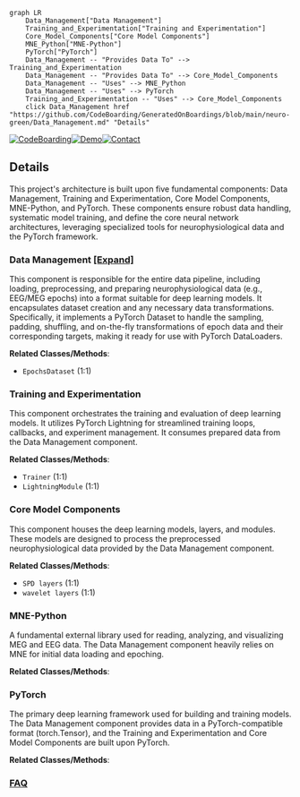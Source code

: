 ```mermaid
graph LR
    Data_Management["Data Management"]
    Training_and_Experimentation["Training and Experimentation"]
    Core_Model_Components["Core Model Components"]
    MNE_Python["MNE-Python"]
    PyTorch["PyTorch"]
    Data_Management -- "Provides Data To" --> Training_and_Experimentation
    Data_Management -- "Provides Data To" --> Core_Model_Components
    Data_Management -- "Uses" --> MNE_Python
    Data_Management -- "Uses" --> PyTorch
    Training_and_Experimentation -- "Uses" --> Core_Model_Components
    click Data_Management href "https://github.com/CodeBoarding/GeneratedOnBoardings/blob/main/neuro-green/Data_Management.md" "Details"
```

[![CodeBoarding](https://img.shields.io/badge/Generated%20by-CodeBoarding-9cf?style=flat-square)](https://github.com/CodeBoarding/GeneratedOnBoardings)[![Demo](https://img.shields.io/badge/Try%20our-Demo-blue?style=flat-square)](https://www.codeboarding.org/demo)[![Contact](https://img.shields.io/badge/Contact%20us%20-%20contact@codeboarding.org-lightgrey?style=flat-square)](mailto:contact@codeboarding.org)

## Details

This project's architecture is built upon five fundamental components: Data Management, Training and Experimentation, Core Model Components, MNE-Python, and PyTorch. These components ensure robust data handling, systematic model training, and define the core neural network architectures, leveraging specialized tools for neurophysiological data and the PyTorch framework.

### Data Management [[Expand]](./Data_Management.md)
This component is responsible for the entire data pipeline, including loading, preprocessing, and preparing neurophysiological data (e.g., EEG/MEG epochs) into a format suitable for deep learning models. It encapsulates dataset creation and any necessary data transformations. Specifically, it implements a PyTorch Dataset to handle the sampling, padding, shuffling, and on-the-fly transformations of epoch data and their corresponding targets, making it ready for use with PyTorch DataLoaders.


**Related Classes/Methods**:

- `EpochsDataset` (1:1)


### Training and Experimentation
This component orchestrates the training and evaluation of deep learning models. It utilizes PyTorch Lightning for streamlined training loops, callbacks, and experiment management. It consumes prepared data from the Data Management component.


**Related Classes/Methods**:

- `Trainer` (1:1)
- `LightningModule` (1:1)


### Core Model Components
This component houses the deep learning models, layers, and modules. These models are designed to process the preprocessed neurophysiological data provided by the Data Management component.


**Related Classes/Methods**:

- `SPD layers` (1:1)
- `wavelet layers` (1:1)


### MNE-Python
A fundamental external library used for reading, analyzing, and visualizing MEG and EEG data. The Data Management component heavily relies on MNE for initial data loading and epoching.


**Related Classes/Methods**:



### PyTorch
The primary deep learning framework used for building and training models. The Data Management component provides data in a PyTorch-compatible format (torch.Tensor), and the Training and Experimentation and Core Model Components are built upon PyTorch.


**Related Classes/Methods**:





### [FAQ](https://github.com/CodeBoarding/GeneratedOnBoardings/tree/main?tab=readme-ov-file#faq)
